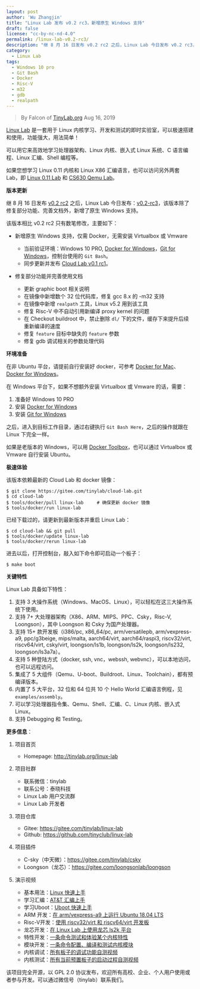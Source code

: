 ```yaml
---
layout: post
author: 'Wu Zhangjin'
title: "Linux Lab 发布 v0.2 rc3，新增原生 Windows 支持"
draft: false
license: "cc-by-nc-nd-4.0"
permalink: /linux-lab-v0.2-rc3/
description: "继 8 月 16 日发布 v0.2 rc2 之后，Linux Lab 今日发布 v0.2 rc3，新增了原生 Windows 支持，另有修复数处 bugs。"
category:
  - Linux Lab
tags:
  - Windows 10 pro
  - Git Bash
  - Docker
  - Risc-V
  - m32
  - gdb
  - realpath
---
```


> By Falcon of [TinyLab.org][1]
> Aug 16, 2019

[Linux Lab](http://tinylab.org/linux-lab) 是一套用于 Linux 内核学习、开发和测试的即时实验室，可以极速搭建和使用，功能强大，用法简单！

可以用它来高效地学习处理器架构、Linux 内核、嵌入式 Linux 系统、C 语言编程、Linux 汇编、Shell 编程等。

如果您想学习 Linux 0.11 内核和 Linux X86 汇编语言，也可以访问另外两套 Lab，即 [Linux 0.11 Lab](http://tinylab.org/linux-0.11-lab) 和 [CS630 Qemu Lab](http://tinylab.org/cs630-qemu-lab)。

**版本更新**

继 8 月 16 日发布 [v0.2 rc2](https://gitee.com/tinylab/linux-lab/tree/v0.2-rc2/) 之后，Linux Lab 今日发布：[v0.2-rc3](https://gitee.com/tinylab/linux-lab/tree/v0.2-rc3/)，该版本除了修复部分功能、完善文档外，新增了原生 Windows 支持。

该版本相比 v0.2 rc2 只有数笔修改，主要如下：

  - 新增原生 Windows 支持，仅需 Docker，无需安装 Virtualbox 或 Vmware
    * 当前验证环境：Windows 10 PRO, [Docker for Windows](https://docs.docker.com/docker-for-windows/install/)，[Git for Windows](https://git-scm.com/downloads)，控制台使用的 `Git Bash`。
    * 同步更新并发布 [Cloud Lab v0.1 rc1](https://gitee.com/tinylab/cloud-lab/tree/v0.1-rc1/)。

  - 修复部分功能并完善使用文档
    * 更新 graphic boot 相关说明
    * 在镜像中新增数个 32 位代码库，修复 gcc 8.x 的 -m32 支持
    * 在镜像中新增 `realpath` 工具，Linux v5.2 用到该工具
    * 修复 Risc-V 中不自动引用新编译 proxy kernel 的问题
    * 在 Checkout buildroot 中，禁止删除 `dl/` 下的文件，缓存下来提升后续重新编译的速度
    * 修复 `feature` 目标中缺失的 `feature` 参数
    * 修复 gdb 调试相关的参数处理代码


**环境准备**

在非 Ubuntu 平台，请提前自行安装好 docker，可参考 [Docker for Mac](https://docs.docker.com/docker-for-mac/)、[Docker for Windows](https://docs.docker.com/docker-for-windows/)。

在 Windows 平台下，如果不想额外安装 Virtualbox 或 Vmware 的话，需要：

1. 准备好 Windows 10 PRO
2. 安装 [Docker for Windows](https://docs.docker.com/docker-for-windows/install/)
3. 安装 [Git for Windows](https://git-scm.com/downloads)

之后，进入到目标工作目录，通过右键执行 `Git Bash Here`，之后的操作就跟在 Linux 下完全一样。

如果是老版本的 Windows，可以用 [Docker Toolbox](https://docs.docker.com/toolbox/overview/)，也可以通过 Virtualbox 或 Vmware 自行安装 Ubuntu。

**极速体验**

该版本依赖最新的 Cloud Lab 和 docker 镜像：

    $ git clone https://gitee.com/tinylab/cloud-lab.git
    $ cd cloud-lab
    $ tools/docker/pull linux-lab     # 确保更新 docker 镜像
    $ tools/docker/run linux-lab

已经下载过的，请更新到最新版本并重启 Linux Lab：

    $ cd cloud-lab && git pull
    $ tools/docker/update linux-lab
    $ tools/docker/rerun linux-lab

进去以后，打开控制台，敲入如下命令即可启动一个板子：

    $ make boot

**关键特性**

Linux Lab 具备如下特性：

1. 支持 3 大操作系统（Windows、MacOS、Linux），可以轻松在这三大操作系统下使用。
2. 支持 7+ 大处理器架构（X86、ARM、MIPS、PPC、Csky，Risc-V, Loongson），其中 Loongson 和 Csky 为国产处理器。
3. 支持 15+ 款开发板（i386/pc, x86_64/pc, arm/versatilepb, arm/vexpress-a9, ppc/g3beige, mips/malta, aarch64/virt, aarch64/raspi3, riscv32/virt, riscv64/virt, csky/virt, loongson/ls1b, loongson/ls2k, loongson/ls232, loongson/ls3a7a）。
4. 支持 5 种登陆方式（docker, ssh, vnc，webssh, webvnc），可以本地访问，也可以远程访问。
5. 集成了 5 大组件（Qemu、U-boot、Buildroot、Linux、Toolchain），都有预编译版本。
6. 内置了 5 大平台，32 位和 64 位共 10 个 Hello World 汇编语言例程，见 `examples/assembly`。
7. 可以学习处理器指令集、Qemu、Shell、汇编、C、Linux 内核、嵌入式 Linux。
8. 支持 Debugging 和 Testing。

**更多信息**：

1. 项目首页
    - Homepage: <http://tinylab.org/linux-lab>

2. 项目社群
    - 联系微信：tinylab
    - 联系公号：泰晓科技
    - Linux Lab 用户交流群
    - Linux Lab 开发者

3. 项目仓库
    - Gitee: <https://gitee.com/tinylab/linux-lab>
    - Github:  <https://github.com/tinyclub/linux-lab>

4. 项目插件
    - C-sky（中天微）：<https://gitee.com/tinylab/csky>
    - Loongson（龙芯）：<https://gitee.com/loongsonlab/loongson>

5. 演示视频
    - 基本用法：[Linux 快速上手](http://showterm.io/6fb264246580281d372c6)
    - 学习汇编：[AT&T 汇编上手](http://showterm.io/0f0c2a6e754702a429269)
    - 学习Uboot：[Uboot 快速上手](http://showterm.io/11f5ae44b211b56a5d267)
    - ARM 开发：[在 arm/vexpress-a9 上运行 Ubuntu 18.04 LTS](http://showterm.io/c351abb6b1967859b7061)
    - Risc-V开发：[使用 riscv32/virt 和 riscv64/virt 开发板](http://showterm.io/37ce75e5f067be2cc017f)
    - 龙芯开发：[在 Linux Lab 上使用龙芯 ls2k 平台](http://showterm.io/1eca85a09775fd212d827)
    - 特性开发：[一条命令测试和体验某个内核特性](http://showterm.io/7edd2e51e291eeca59018)
    - 模块开发：[一条命令配置、编译和测试内核模块](http://showterm.io/26b78172aa926a316668d)
    - 内核调试：[所有板子的调试功能自测视频](http://showterm.io/0255c6a8b7d16dc116cbe)
    - 内核测试：[所有当前预置板子的启动过程自测视频](http://showterm.io/8cd2babf19e0e4f90897e)


该项目完全开源，以 GPL 2.0 协议发布，欢迎所有高校、企业、个人用户使用或者参与开发。可以通过微信号（tinylab）联系我们。

[1]: http://tinylab.org/
